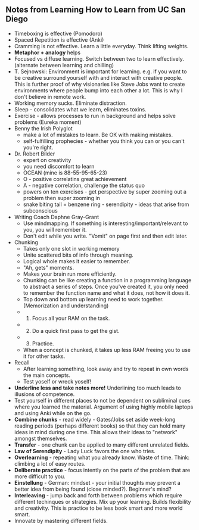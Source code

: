 ## Notes from Learning How to Learn from UC San Diego

* Timeboxing is effective (Pomodoro)
* Spaced Repetition is effective (Anki)
* Cramming is not effective. Learn a little everyday. Think lifting weights.
* **Metaphor + analogy** helps
* Focused vs diffuse learning. Switch between two to learn effectively. (alternate between learning and chilling)
* T. Sejnowski: Environment is important for learning. e.g. if you want to be creative surround yourself with and interact with creative people. 
This is further proof of why visionaries like Steve Jobs want to create environments where people bump into each
other a lot. This is why I don't believe in remote work. 
* Working memory sucks. Eliminate distraction.
* Sleep - consolidates what we learn, eliminates toxins.
* Exercise - allows processes to run in background and helps solve problems (Eureka moment)
* Benny the Irish Polyglot 
  * make a lot of mistakes to learn. Be OK with making mistakes.
  * self-fulfilling prophecies - whether you think you can or you can't you're right.
* Dr. Robert Bilder
  * expert on creativity
  * you need discomfort to learn
  * OCEAN (mine is 88-55-95-65-23) 
  * O - positive correlatins great achievement
  * A - negative correlation, challenge the status quo
  * powers on ten exercises - get perspective by super zooming out a problem then super zooming in
  * snake biting tail = benzene ring - serendipity - ideas that arise from subconscious
* Writing Coach Daphne Gray-Grant
  * Use mindmapping. If something is interesting/important/relevant to you, you will remember it.
  * Don't edit while you write. "Vomit" on page first and then edit later.
* Chunking 
  * Takes only one slot in working memory
  * Unite scattered bits of info through meaning.
  * Logical whole makes it easier to remember.
  * "Ah, gets" moments.
  * Makes your brain run more efficiently.
  * Chunking can be like creating a function in a programming language to abstract a series of steps. Once you've created it, you only need to remember the function name and what it does, not how it does it.
  * Top down and bottom up learning need to work together. (Memorization and understanding)
  * 1. Focus all your RAM on the task.
  * 2. Do a quick first pass to get the gist.
  * 3. Practice.
  * When a concept is chunked, it takes up less RAM freeing you to use it for other tasks.
* Recall
  * After learning something, look away and try to repeat in own words the main concepts.
  * Test yoself or wreck yoself!
* **Underline less and take notes more!** Underlining too much leads to illusions of competence.
* Test yourself in different places to not be dependent on subliminal cues where you learned the material. 
Argument of using highly mobile laptops and using Anki while on the go.
* **Combine chunks** - read widely - Gates/Jobs set aside week-long reading periods (perhaps different books) so that they can hold many ideas in mind during one time. This allows their ideas to "network" amongst themselves.
* **Transfer** - one chunk can be applied to many different unrelated fields.
* **Law of Serendipity** - Lady Luck favors the one who tries. 
* **Overlearning** - repeating what you already know. Waste of time. Think: climbing a lot of easy routes.
* **Deliberate practice** - focus intently on the parts of the problem that are more difficult to you.
* **Einstellung** - German: mindset - your initial thoughts may prevent a better idea from being found 
(close minded?). Beginner's mind?
* **Interleaving** - jump back and forth between problems which require different techinques or strategies. Mix up your learning. Builds flexibility and creativity. This is practice to be less book smart and more world smart.
* Innovate by mastering different fields. 

